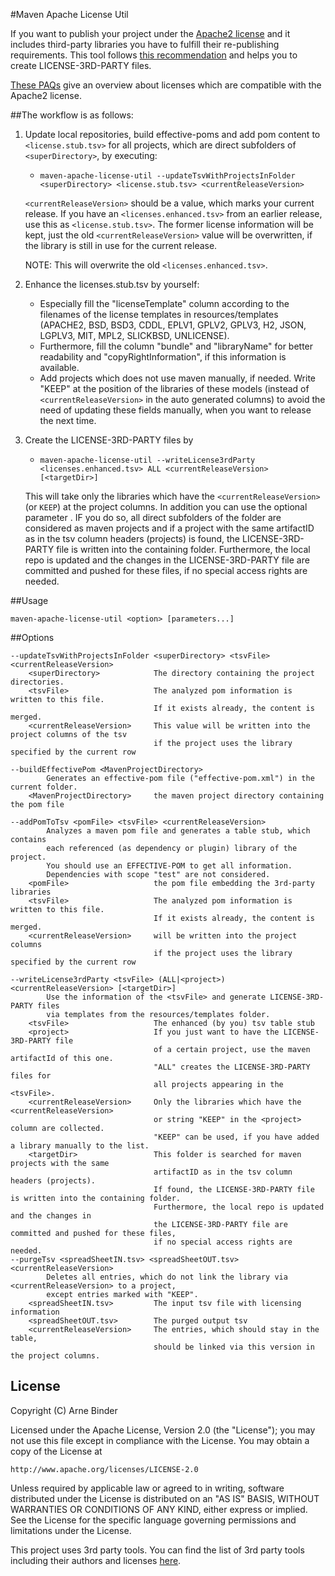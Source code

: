 #Maven Apache License Util

If you want to publish your project under the [Apache2 license](http://www.apache.org/licenses/LICENSE-2.0) and it 
includes third-party libraries you have to fulfill their re-publishing requirements. This tool follows 
[this recommendation](http://programmers.stackexchange.com/questions/234511/what-is-the-best-practice-for-arranging-third-party-library-licenses-paperwork) 
and helps you to create LICENSE-3RD-PARTY files. 

[These PAQs](http://www.apache.org/legal/resolved.html) give an overview about licenses which are compatible with the Apache2 license.

##The workflow is as follows:

1. Update local repositories, build effective-poms and add pom content to `<license.stub.tsv>` for all projects, 
which are direct subfolders of `<superDirectory>`, by executing:
	- `maven-apache-license-util --updateTsvWithProjectsInFolder <superDirectory> <license.stub.tsv> <currentReleaseVersion>`
	
	`<currentReleaseVersion>` should be a value, which marks your current release.
	If you have an `<licenses.enhanced.tsv>` from an earlier release, use this as `<license.stub.tsv>`. 
	The former license information will be kept, just the old `<currentReleaseVersion>` value will be overwritten, 
	if the library is still in use for the current release.

	NOTE: This will overwrite the old `<licenses.enhanced.tsv>`. 
2. Enhance the licenses.stub.tsv by yourself:
   	- Especially fill the "licenseTemplate" column according to the filenames of the license templates in resources/templates 
   		(APACHE2, BSD, BSD3, CDDL, EPLV1, GPLV2, GPLV3, H2, JSON, LGPLV3, MIT, MPL2, SLICKBSD, UNLICENSE).
   	- Furthermore, fill the column "bundle" and "libraryName" for better readability and "copyRightInformation", 
   		if this information is available.
   	- Add projects which does not use maven manually, if needed. Write "KEEP" at the position of the libraries 
   		of these models (instead of `<currentReleaseVersion>` in the auto generated columns) to avoid 
   		the need of updating these fields manually, when you want to release the next time.
  
3. Create the LICENSE-3RD-PARTY files by
	- `maven-apache-license-util --writeLicense3rdParty <licenses.enhanced.tsv> ALL <currentReleaseVersion> [<targetDir>]` 
	
	This will take only the libraries which have the `<currentReleaseVersion>` (or `KEEP`) at the project columns.
	In addition you can use the optional parameter <targetDir>. IF you do so, all direct subfolders of the <targetDir> 
	folder are considered as maven projects and if a project with the same artifactID as in the tsv column headers (projects) 
	is found, the LICENSE-3RD-PARTY file is written into the containing folder. 
	Furthermore, the local repo is updated and the changes in the LICENSE-3RD-PARTY file are committed 
	and pushed for these files, if no special access rights are needed.

##Usage

`maven-apache-license-util <option> [parameters...]`

##Options
```
--updateTsvWithProjectsInFolder <superDirectory> <tsvFile> <currentReleaseVersion>	
	<superDirectory>			The directory containing the project directories.
	<tsvFile>					The analyzed pom information is written to this file. 
								If it exists already, the content is merged.
	<currentReleaseVersion>		This value will be written into the project columns of the tsv 
								if the project uses the library specified by the current row
	
--buildEffectivePom <MavenProjectDirectory>			
		Generates an effective-pom file ("effective-pom.xml") in the current folder.
	<MavenProjectDirectory>		the maven project directory containing the pom file

--addPomToTsv <pomFile> <tsvFile> <currentReleaseVersion>
		Analyzes a maven pom file and generates a table stub, which contains 
		each referenced (as dependency or plugin) library of the project.
		You should use an EFFECTIVE-POM to get all information.
		Dependencies with scope "test" are not considered.							
	<pomFile>					the pom file embedding the 3rd-party libraries 
	<tsvFile>					The analyzed pom information is written to this file. 
								If it exists already, the content is merged.
	<currentReleaseVersion>		will be written into the project columns 
								if the project uses the library specified by the current row

--writeLicense3rdParty <tsvFile> (ALL|<project>) <currentReleaseVersion> [<targetDir>]	
		Use the information of the <tsvFile> and generate LICENSE-3RD-PARTY files 
		via templates from the resources/templates folder.
	<tsvFile>					The enhanced (by you) tsv table stub
	<project>					If you just want to have the LICENSE-3RD-PARTY file 
								of a certain project, use the maven artifactId of this one.
								"ALL" creates the LICENSE-3RD-PARTY files for 
								all projects appearing in the <tsvFile>.
	<currentReleaseVersion>		Only the libraries which have the <currentReleaseVersion> 
								or string "KEEP" in the <project> column are collected. 
								"KEEP" can be used, if you have added a library manually to the list.
	<targetDir>					This folder is searched for maven projects with the same 
								artifactID as in the tsv column headers (projects). 
								If found, the LICENSE-3RD-PARTY file is written into the containing folder. 
								Furthermore, the local repo is updated and the changes in 
								the LICENSE-3RD-PARTY file are committed and pushed for these files, 
								if no special access rights are needed.
--purgeTsv <spreadSheetIN.tsv> <spreadSheetOUT.tsv> <currentReleaseVersion>		
		Deletes all entries, which do not link the library via <currentReleaseVersion> to a project, 
		except entries marked with "KEEP".
	<spreadSheetIN.tsv>			The input tsv file with licensing information
	<spreadSheetOUT.tsv>		The purged output tsv
	<currentReleaseVersion>		The entries, which should stay in the table, 
								should be linked via this version in the project columns.
```

## License

Copyright (C) Arne Binder

Licensed under the Apache License, Version 2.0 (the "License");
you may not use this file except in compliance with the License.
You may obtain a copy of the License at

    http://www.apache.org/licenses/LICENSE-2.0

Unless required by applicable law or agreed to in writing, software
distributed under the License is distributed on an "AS IS" BASIS,
WITHOUT WARRANTIES OR CONDITIONS OF ANY KIND, either express or implied.
See the License for the specific language governing permissions and
limitations under the License.

This project uses 3rd party tools. You can find the list of 3rd party tools including their authors and licenses [here](LICENSE-3RD-PARTY).
